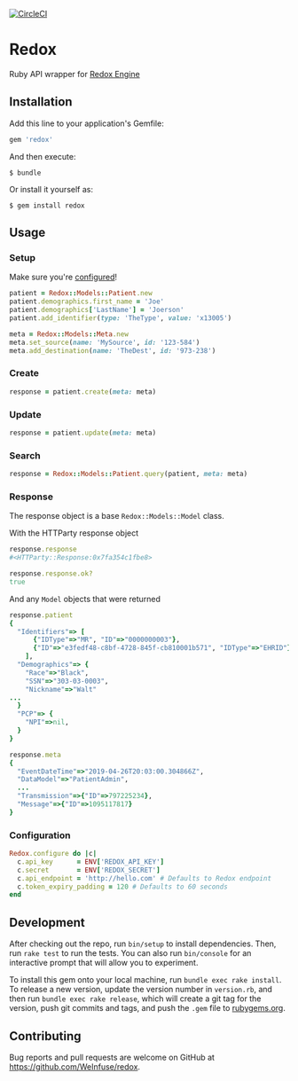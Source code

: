 [![CircleCI](https://circleci.com/gh/WeInfuse/redox.svg?style=svg)](https://circleci.com/gh/WeInfuse/redox)

# Redox
Ruby API wrapper for [Redox Engine](https://www.redoxengine.com)

## Installation

Add this line to your application's Gemfile:

```ruby
gem 'redox'
```

And then execute:

    $ bundle

Or install it yourself as:

    $ gem install redox

## Usage

### Setup

Make sure you're [configured](#configuration)!

```ruby
patient = Redox::Models::Patient.new
patient.demographics.first_name = 'Joe'
patient.demographics['LastName'] = 'Joerson'
patient.add_identifier(type: 'TheType', value: 'x13005')

meta = Redox::Models::Meta.new
meta.set_source(name: 'MySource', id: '123-584')
meta.add_destination(name: 'TheDest', id: '973-238')
```

### Create

```ruby
response = patient.create(meta: meta)
```

### Update

```ruby
response = patient.update(meta: meta)
```

### Search

```ruby
response = Redox::Models::Patient.query(patient, meta: meta)
```

### Response

The response object is a base `Redox::Models::Model` class.

With the HTTParty response object
```ruby
response.response
#<HTTParty::Response:0x7fa354c1fbe8>

response.response.ok?
true
```

And any `Model` objects that were returned
```ruby
response.patient
{
  "Identifiers"=> [
      {"IDType"=>"MR", "ID"=>"0000000003"},
      {"ID"=>"e3fedf48-c8bf-4728-845f-cb810001b571", "IDType"=>"EHRID"}
    ],
  "Demographics"=> {
    "Race"=>"Black",
    "SSN"=>"303-03-0003",
    "Nickname"=>"Walt"
...
  }
  "PCP"=> {
    "NPI"=>nil,
  }
}

response.meta
{
  "EventDateTime"=>"2019-04-26T20:03:00.304866Z",
  "DataModel"=>"PatientAdmin",
  ...
  "Transmission"=>{"ID"=>797225234},
  "Message"=>{"ID"=>1095117817}
}
```

### Configuration

```ruby
Redox.configure do |c|
  c.api_key      = ENV['REDOX_API_KEY']
  c.secret       = ENV['REDOX_SECRET']
  c.api_endpoint = 'http://hello.com' # Defaults to Redox endpoint
  c.token_expiry_padding = 120 # Defaults to 60 seconds
end
```

## Development

After checking out the repo, run `bin/setup` to install dependencies. Then, run `rake test` to run the tests. You can also run `bin/console` for an interactive prompt that will allow you to experiment.

To install this gem onto your local machine, run `bundle exec rake install`. To release a new version, update the version number in `version.rb`, and then run `bundle exec rake release`, which will create a git tag for the version, push git commits and tags, and push the `.gem` file to [rubygems.org](https://rubygems.org).

## Contributing

Bug reports and pull requests are welcome on GitHub at https://github.com/WeInfuse/redox.
